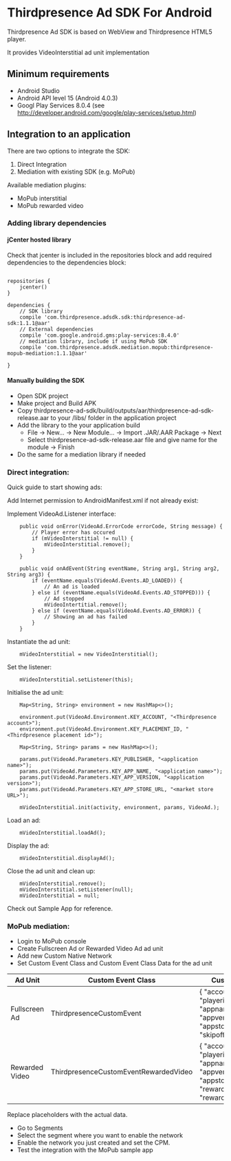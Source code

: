 # Thirdpresence Ad SDK For Android

Thirdpresence Ad SDK is based on WebView and Thirdpresence HTML5 player.  

It provides VideoInterstitial ad unit implementation

## Minimum requirements

- Android Studio
- Android API level 15 (Android 4.0.3)
- Googl Play Services 8.0.4 (see http://developer.android.com/google/play-services/setup.html)

## Integration to an application

There are two options to integrate the SDK:
1. Direct Integration
2. Mediation with existing SDK (e.g. MoPub)

Available mediation plugins:
- MoPub interstitial
- MoPub rewarded video

### Adding library dependencies

#### jCenter hosted library
 
Check that jcenter is included in the repositories block and add required dependencies to the dependencies block:
```

repositories {
    jcenter()
}

dependencies {
	// SDK library
    compile 'com.thirdpresence.adsdk.sdk:thirdpresence-ad-sdk:1.1.1@aar'
    // External dependencies
    compile 'com.google.android.gms:play-services:8.4.0'
    // mediation library, include if using MoPub SDK
    compile 'com.thirdpresence.adsdk.mediation.mopub:thirdpresence-mopub-mediation:1.1.1@aar'

}
```

#### Manually building the SDK

- Open SDK project
- Make project and Build APK
- Copy thirdpresence-ad-sdk/build/outputs/aar/thirdpresence-ad-sdk-release.aar to your /libs/ folder in the application project
- Add the library to the your application build 
	- File -> New... -> New Module... -> Import .JAR/.AAR Package -> Next
	- Select thirdpresence-ad-sdk-release.aar file and give name for the module -> Finish
- Do the same for a mediation library if needed



### Direct integration:

Quick guide to start showing ads:

Add Internet permission to AndroidManifest.xml if not already exist:
<uses-permission android:name="android.permission.INTERNET"/> 

Implement VideoAd.Listener interface:
```
    public void onError(VideoAd.ErrorCode errorCode, String message) {
    	// Player error has occured
        if (mVideoInterstitial != null) {
            mVideoInterstitial.remove();
        }
    }

    public void onAdEvent(String eventName, String arg1, String arg2, String arg3) {
        if (eventName.equals(VideoAd.Events.AD_LOADED)) {
        	// An ad is loaded
      	} else if (eventName.equals(VideoAd.Events.AD_STOPPED))) {
            // Ad stopped 
            mVideoIntertitial.remove();
        } else if (eventName.equals(VideoAd.Events.AD_ERROR)) {
            // Showing an ad has failed
        } 
    }
```

Instantiate the ad unit:
```
    mVideoInterstitial = new VideoInterstitial();
```
Set the listener:  
``` 	 
    mVideoInterstitial.setListener(this);
```
Initialise the ad unit:
```
    Map<String, String> environment = new HashMap<>();
   
	environment.put(VideoAd.Environment.KEY_ACCOUNT, "<Thirdpresence account>");
	environment.put(VideoAd.Environment.KEY_PLACEMENT_ID, "<Thirdpresence placement id>");
   
    Map<String, String> params = new HashMap<>();
   
    params.put(VideoAd.Parameters.KEY_PUBLISHER, "<application name>");
    params.put(VideoAd.Parameters.KEY_APP_NAME, "<application name>");
    params.put(VideoAd.Parameters.KEY_APP_VERSION, "<application version>");
    params.put(VideoAd.Parameters.KEY_APP_STORE_URL, "<market store URL>");
               
    mVideoInterstitial.init(activity, environment, params, VideoAd.);
```        
Load an ad:
```        
    mVideoInterstitial.loadAd();
```
Display the ad:
```
	mVideoInterstitial.displayAd();
```
Close the ad unit and clean up:
```
	mVideoInterstitial.remove();
    mVideoInterstitial.setListener(null);
    mVideoInterstitial = null;
```

Check out Sample App for reference.

### MoPub mediation:

- Login to MoPub console
- Create Fullscreen Ad or Rewarded Video Ad ad unit
- Add new Custom Native Network
- Set Custom Event Class and Custom Event Class Data for the ad unit

| Ad Unit | Custom Event Class | Custom Event Class Data |
| --- | --- | --- |
| Fullscreen Ad | ThirdpresenceCustomEvent | { "account":"REPLACE_ME", "playerid":"REPLACE_ME", "appname":"REPLACE_ME", "appversion":"REPLACE_ME", "appstoreurl":"REPLACE_ME", "skipoffset":"REPLACE_ME"} |
| Rewarded Video | ThirdpresenceCustomEventRewardedVideo | { "account":"REPLACE_ME", "playerid":"REPLACE_ME", "appname":"REPLACE_ME", "appversion":"REPLACE_ME", "appstoreurl":"REPLACE_ME", "rewardtitle":"REPLACE_ME", "rewardamount":"REPLACE_ME"}  |

Replace placeholders with the actual data.

- Go to Segments
- Select the segment where you want to enable the network
- Enable the network you just created and set the CPM.
- Test the integration with the MoPub sample app

